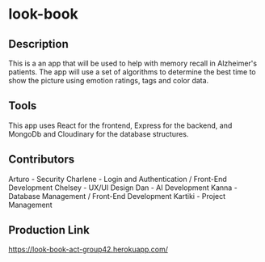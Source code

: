# look-book

## Description
This is a an app that will be used to help with memory recall in Alzheimer's patients.  The app will use a set of algorithms to determine the best time to show the picture using emotion ratings, tags and color data.

## Tools
This app uses React for the frontend, Express for the backend, and MongoDb and Cloudinary for the database structures.

## Contributors
Arturo - Security
Charlene - Login and Authentication / Front-End Development
Chelsey - UX/UI Design
Dan - AI Development
Kanna - Database Management / Front-End Development
Kartiki - Project Management

## Production Link
https://look-book-act-group42.herokuapp.com/

